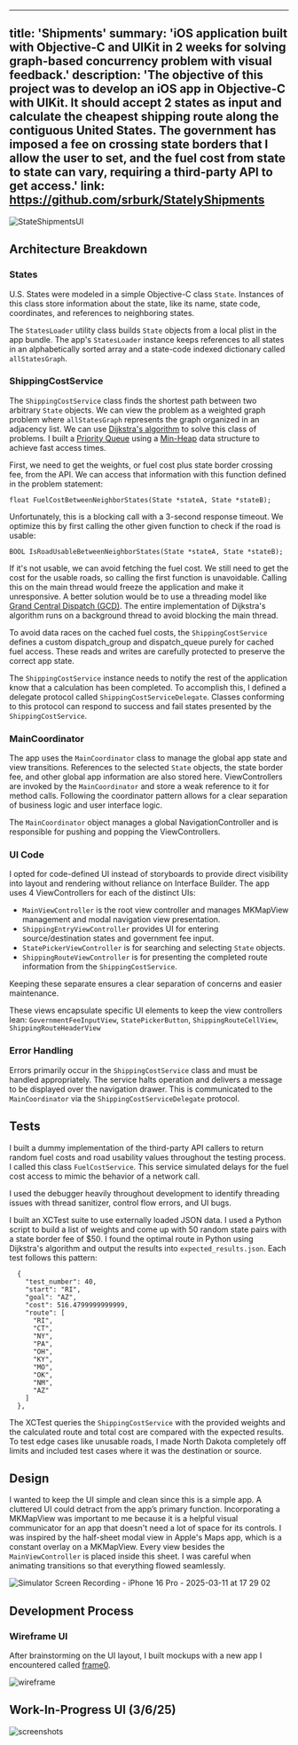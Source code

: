 
---
title: 'Shipments'
summary: 'iOS application built with Objective-C and UIKit in 2 weeks for solving graph-based concurrency problem with visual feedback.'
description: 'The objective of this project was to develop an iOS app in Objective-C with UIKit. It should accept 2 states as input and calculate the cheapest shipping route along the contiguous United States. The government has imposed a fee on crossing state borders that I allow the user to set, and the fuel cost from state to state can vary, requiring a third-party API to get access.'
link: https://github.com/srburk/StatelyShipments
---

![StateShipmentsUI](https://github.com/user-attachments/assets/0f329da5-82da-44b7-8014-b13771bb205a)

## Architecture Breakdown

### States

U.S. States were modeled in a simple Objective-C class `State`. Instances of this class store information about the state, like its name, state code, coordinates, and references to neighboring states.

The `StatesLoader` utility class builds `State` objects from a local plist in the app bundle. The app's `StatesLoader` instance keeps references to all states in an alphabetically sorted array and a state-code indexed dictionary called `allStatesGraph`.

### ShippingCostService

The `ShippingCostService` class finds the shortest path between two arbitrary `State` objects. We can view the problem as a weighted graph problem where `allStatesGraph` represents the graph organized in an adjacency list. We can use [Dijkstra's algorithm](https://en.wikipedia.org/wiki/Dijkstra%27s_algorithm) to solve this class of problems. I built a [Priority Queue](https://en.wikipedia.org/wiki/Priority_queue) using a [Min-Heap](https://en.wikipedia.org/wiki/Min-max_heap) data structure to achieve fast access times.

First, we need to get the weights, or fuel cost plus state border crossing fee, from the API. We can access that information with this function defined in the problem statement:

`float FuelCostBetweenNeighborStates(State *stateA, State *stateB);`

Unfortunately, this is a blocking call with a 3-second response timeout. We optimize this by first calling the other given function to check if the road is usable:

`BOOL IsRoadUsableBetweenNeighborStates(State *stateA, State *stateB);`

If it's not usable, we can avoid fetching the fuel cost. We still need to get the cost for the usable roads, so calling the first function is unavoidable. Calling this on the main thread would freeze the application and make it unresponsive. A better solution would be to use a threading model like [Grand Central Dispatch (GCD)](https://developer.apple.com/documentation/dispatch?language=objc). The entire implementation of Dijkstra's algorithm runs on a background thread to avoid blocking the main thread. 

To avoid data races on the cached fuel costs, the `ShippingCostService` defines a custom dispatch_group and dispatch_queue purely for cached fuel access. These reads and writes are carefully protected to preserve the correct app state.

The `ShippingCostService` instance needs to notify the rest of the application know that a calculation has been completed. To accomplish this, I defined a delegate protocol called `ShippingCostServiceDelegate`. Classes conforming to this protocol can respond to success and fail states presented by the `ShippingCostService`.

### MainCoordinator

The app uses the `MainCoordinator` class to manage the global app state and view transitions. References to the selected `State` objects, the state border fee, and other global app information are also stored here. ViewControllers are invoked by the `MainCoordinator` and store a weak reference to it for method calls. Following the coordinator pattern allows for a clear separation of business logic and user interface logic.

The `MainCoordinator` object manages a global NavigationController and is responsible for pushing and popping the ViewControllers.

### UI Code

I opted for code-defined UI instead of storyboards to provide direct visibility into layout and rendering without reliance on Interface Builder.
The app uses 4 ViewControllers for each of the distinct UIs:

* `MainViewController` is the root view controller and manages MKMapView management and modal navigation view presentation.
* `ShippingEntryViewController` provides UI for entering source/destination states and government fee input.
* `StatePickerViewController` is for searching and selecting `State` objects.
* `ShippingRouteViewController` is for presenting the completed route information from the `ShippingCostService`.

Keeping these separate ensures a clear separation of concerns and easier maintenance.

These views encapsulate specific UI elements to keep the view controllers lean: `GovernmentFeeInputView`, `StatePickerButton`, `ShippingRouteCellView`, `ShippingRouteHeaderView`

### Error Handling

Errors primarily occur in the `ShippingCostService` class and must be handled appropriately. The service halts operation and delivers a message to be displayed over the navigation drawer. This is communicated to the `MainCoordinator` via the `ShippingCostServiceDelegate` protocol.

## Tests

I built a dummy implementation of the third-party API callers to return random fuel costs and road usability values throughout the testing process. I called this class `FuelCostService`. This service simulated delays for the fuel cost access to mimic the behavior of a network call.

I used the debugger heavily throughout development to identify threading issues with thread sanitizer, control flow errors, and UI bugs.

I built an XCTest suite to use externally loaded JSON data. I used a Python script to build a list of weights and come up with 50 random state pairs with a state border fee of $50. I found the optimal route in Python using Dijkstra's algorithm and output the results into `expected_results.json`. Each test follows this pattern:

```
  {
    "test_number": 40,
    "start": "RI",
    "goal": "AZ",
    "cost": 516.4799999999999,
    "route": [
      "RI",
      "CT",
      "NY",
      "PA",
      "OH",
      "KY",
      "MO",
      "OK",
      "NM",
      "AZ"
    ]
  },
```
The XCTest queries the `ShippingCostService` with the provided weights and the calculated route and total cost are compared with the expected results. To test edge cases like unusable roads, I made North Dakota completely off limits and included test cases where it was the destination or source.

## Design

I wanted to keep the UI simple and clean since this is a simple app. A cluttered UI could detract from the app’s primary function. Incorporating a MKMapView was important to me because it is a helpful visual communicator for an app that doesn't need a lot of space for its controls. I was inspired by the half-sheet modal view in Apple's Maps app, which is a constant overlay on a MKMapView. Every view besides the `MainViewController` is placed inside this sheet. I was careful when animating transitions so that everything flowed seamlessly.

![Simulator Screen Recording - iPhone 16 Pro - 2025-03-11 at 17 29 02](https://github.com/user-attachments/assets/328a80b3-cc80-4c95-a4bf-db752b58aff4)

## Development Process

### Wireframe UI

After brainstorming on the UI layout, I built mockups with a new app I encountered called [frame0](https://frame0.app).

![wireframe](https://github.com/user-attachments/assets/8994d821-c958-4ab4-827b-0d5657ca5083)

## Work-In-Progress UI (3/6/25)

![screenshots](https://github.com/user-attachments/assets/8ed5a025-3e74-493c-a921-8270d8ff4089)